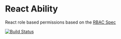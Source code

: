 React Ability
=========================

React role based permissions based on the [RBAC Spec](https://en.wikipedia.org/wiki/Role-based_access_control)

[![Build Status](https://travis-ci.org/jayshaffer/react-ability.svg?branch=master)](https://travis-ci.org/jayshaffer/react-ability)